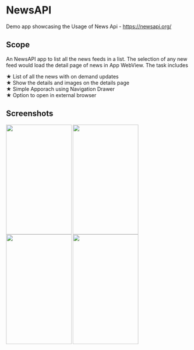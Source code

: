 # NewsAPI

Demo app showcasing the Usage of News Api - https://newsapi.org/
 
 
## Scope

An NewsAPI app to list all the news feeds in a list. The selection of any new feed would load 
the detail page of news in App WebView. The task includes 

★ List of all the news with on demand updates </br>
★ Show the details and images on the details page </br>
★ Simple Apporach using Navigation Drawer </br>
★ Option to open in external browser </br>


## Screenshots

<img src="https://user-images.githubusercontent.com/18279724/60731050-28b4e300-9f64-11e9-94cd-ccdead7b5216.png" align="left" height="300" width="180" >

<img src="https://user-images.githubusercontent.com/18279724/60731052-294d7980-9f64-11e9-8927-acbdadb15998.png" align="left" height="300" width="180" >

<img src="https://user-images.githubusercontent.com/18279724/60731051-294d7980-9f64-11e9-9a3e-f55cb9e9ab0a.png" align="left" height="300" width="180" >

<img src="https://user-images.githubusercontent.com/18279724/60731054-294d7980-9f64-11e9-8183-81b695e6fcfb.png" align="left" height="300" width="180" >





